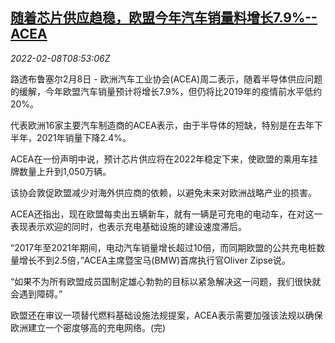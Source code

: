 <!--1644310863000-->
[随着芯片供应趋稳，欧盟今年汽车销量料增长7.9%--ACEA](https://cn.reuters.com/article/eu-acea-2022-car-sale-0208-idCNKBS2KD0TX)
------

<div><i>2022-02-08T08:53:06Z</i></div><p>路透布鲁塞尔2月8日 - 欧洲汽车工业协会(ACEA)周二表示，随着半导体供应问题的缓解，今年欧盟汽车销量预计将增长7.9%，但仍将比2019年的疫情前水平低约20%。</p><p>代表欧洲16家主要汽车制造商的ACEA表示，由于半导体的短缺，特别是在去年下半年，2021年销量下降2.4%。</p><p>ACEA在一份声明中说，预计芯片供应将在2022年稳定下来，使欧盟的乘用车挂牌数量上升到1,050万辆。</p><p>该协会敦促欧盟减少对海外供应商的依赖，以避免未来对欧洲战略产业的损害。</p><p>ACEA还指出，现在欧盟每卖出五辆新车，就有一辆是可充电的电动车，在对这一表现表示欢迎的同时，也表示充电基础设施的建设速度滞后。</p><p>“2017年至2021年期间，电动汽车销量增长超过10倍，而同期欧盟的公共充电桩数量增长不到2.5倍，”ACEA主席暨宝马(BMW)首席执行官Oliver Zipse说。</p><p>“如果不为所有欧盟成员国制定雄心勃勃的目标以紧急解决这一问题，我们很快就会遇到障碍。”</p><p>欧盟还在审议一项替代燃料基础设施法规提案，ACEA表示需要加强该法规以确保欧洲建立一个密度够高的充电网络。(完)</p>
